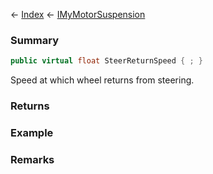 ← [Index](Api-Index) ← [IMyMotorSuspension](Sandbox.ModAPI.Ingame.IMyMotorSuspension)

### Summary

```csharp
public virtual float SteerReturnSpeed { ; }
```

Speed at which wheel returns from steering.

### Returns

### Example

### Remarks

